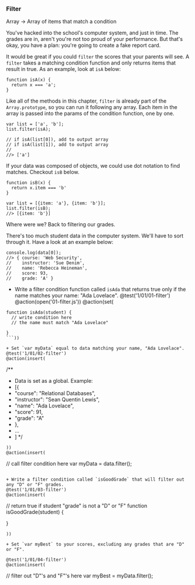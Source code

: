 ### Filter
Array -> Array of items that match a condition

You've hacked into the school's computer system, and just in time. The grades are in, aren't you're not too proud of your performance. But that's okay, you have a plan: you're going to create a fake report card.

It would be great if you could `filter` the scores that your parents will see. A `filter` takes a matching condition function and only returns items that result in true. As an example, look at `isA` below:

```
function isA(x) {
  return x === 'a';
}
```


Like all of the methods in this chapter, `filter` is already part of the `Array.prototype`, so you can run it following any array. Each item in the array is passed into the params of the condition function, one by one.

```
var list = ['a', 'b'];
list.filter(isA);

// if isA(list[0]), add to output array
// if isA(list[1]), add to output array
//
//> ['a']
```

If your data was composed of objects, we could use dot notation to find matches. Checkout `isB` below.

```
function isB(x) {
  return x.item === 'b'
}

var list = [{item: 'a'}, {item: 'b'}];
list.filter(isB);
//> [{item: 'b'}]
```

Where were we? Back to filtering our grades.

There's too much student data in the computer system. We'll have to sort through it. Have a look at an example below:

```
console.log(data[0]);
//> { course: 'Web Security',
//    instructor: 'Sue Denim',
//    name: 'Rebecca Heineman',
//    score: 93,
//    grade: 'A' }
```

+ Write a filter condition function called `isAda` that returns true only if the name matches your name: "Ada Lovelace".
@test('1/01/01-filter')
@action(open('01-filter.js'))
@action(set(
```
function isAda(student) {
  // write condition here
  // the name must match "Ada Lovelace"

}
```))

+ Set `var myData` equal to data matching your name, "Ada Lovelace".
@test('1/01/02-filter')
@action(insert(
```
/**
 * Data is set as a global. Example:
 * [{
 * "course": "Relational Databases",
 * "instructor": "Sean Quentin Lewis",
 * "name": "Ada Lovelace",
 * "score": 91,
 * "grade": "A"
 * },
 * ...
 * ]
 */
```
))
@action(insert(
```
// call filter condition here
var myData = data.filter();

```))

+ Write a filter condition called `isGoodGrade` that will filter out any "D" or "F" grades.
@test('1/01/03-filter')
@action(insert(
```
// return true if student "grade" is not a "D" or "F"
function isGoodGrade(student) {

}
```
))

+ Set `var myBest` to your scores, excluding any grades that are "D" or "F".

@test('1/01/04-filter')
@action(insert(
```
// filter out "D"'s and "F"'s here
var myBest = myData.filter();

```))
